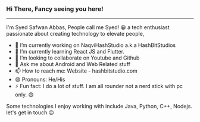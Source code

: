 ### Hi There, Fancy seeing you here! 
_________________________________________

I'm Syed Safwan Abbas, People call me Syed! 😀
a tech enthusiast passionate about creating technology to elevate people,

- 🔭 I’m currently working on NaqviHashStudio a.k.a HashBitStudios
- 🌱 I’m currently learning React JS and Flutter.
- 👯 I’m looking to collaborate on Youtube and Github
- 💬 Ask me about Android and Web Related stuff
- 📫 How to reach me: Website - hashbitstudio.com
- 😄 Pronouns: He/His
- ⚡ Fun fact: I do a lot of stuff. I am all rounder not a nerd stick with pc only. 😄

Some technologies I enjoy working with include Java, Python, C++, Nodejs.
let's get in touch 😉
